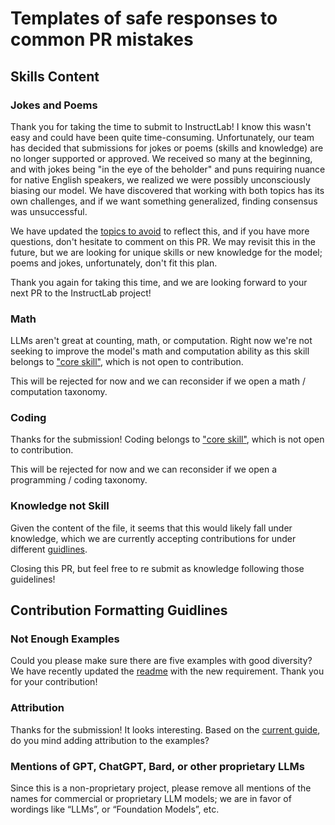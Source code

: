 # Templates of safe responses to common PR mistakes

## Skills Content
### Jokes and Poems
Thank you for taking the time to submit to InstructLab! I know this wasn't easy and could have been quite time-consuming. Unfortunately, our team has decided that submissions for jokes or poems (skills and knowledge) are no longer supported or approved. We received so many at the beginning, and with jokes being "in the eye of the beholder" and puns requiring nuance for native English speakers, we realized we were possibly unconsciously biasing our model. We have discovered that working with both topics has its own challenges, and if we want something generalized, finding consensus was unsuccessful. 

We have updated the [topics to avoid](https://github.com/instructlab/community/blob/main/docs/SKILLS_GUIDE.md#avoid-these-topics) to reflect this, and if you have more questions, don't hesitate to comment on this PR. We may revisit this in the future, but we are looking for unique skills or new knowledge for the model; poems and jokes, unfortunately, don't fit this plan. 

Thank you again for taking this time, and we are looking forward to your next PR to the InstructLab project!

### Math 
LLMs aren't great at counting, math, or computation. Right now we're not seeking to improve the model's math and computation ability as this skill belongs to ["core skill"](https://github.com/instructlab/community/blob/main/docs/SKILLS_GUIDE.md#core-skills), which is not open to contribution.

This will be rejected for now and we can reconsider if we open a math / computation taxonomy.

### Coding

Thanks for the submission! Coding belongs to ["core skill"](https://github.com/instructlab/community/blob/main/docs/SKILLS_GUIDE.md#core-skills), which is not open to contribution.

This will be rejected for now and we can reconsider if we open a programming / coding taxonomy.

### Knowledge not Skill
Given the content of the file, it seems that this would likely fall under knowledge, which we are currently accepting contributions for under different [guidlines](https://github.com/instructlab/taxonomy?tab=readme-ov-file#getting-started-with-knowledge-contributions). 

Closing this PR, but feel free to re submit as knowledge following those guidelines!

## Contribution Formatting Guidlines
### Not Enough Examples
Could you please make sure there are five examples with good diversity? We have recently updated the [readme](https://github.com/instructlab/taxonomy?tab=readme-ov-file#getting-started-with-skill-contributions) with the new requirement. Thank you for your contribution!

### Attribution
Thanks for the submission! It looks interesting. Based on the [current guide](https://github.com/instructlab/taxonomy/blob/main/README.md#getting-started-with-skill-contributions), do you mind adding attribution to the examples?

### Mentions of GPT, ChatGPT, Bard, or other proprietary LLMs
Since this is a non-proprietary project, please remove all mentions of the names for commercial or proprietary LLM models; we are in favor of wordings like “LLMs”, or “Foundation Models”, etc. 

